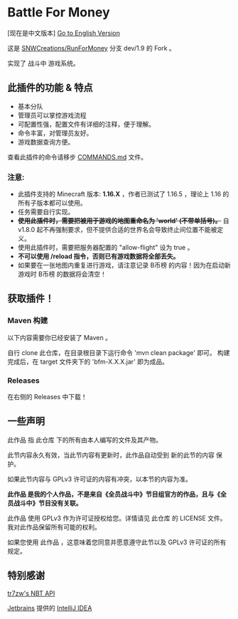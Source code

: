 # Battle For Money

[现在是中文版本] [Go to English Version](https://github.com/SNWCreations/BattleForMoney/blob/main/README.en_US.md)

这是 [SNWCreations/RunForMoney](https://github.com/SNWCreations/RunForMoney) 分支 dev/1.9 的 Fork 。

实现了 战斗中 游戏系统。

## 此插件的功能 & 特点

* 基本分队
* 管理员可以掌控游戏流程
* 可配置性强，配置文件有详细的注释，便于理解。
* 命令丰富，对管理员友好。
* 游戏数据查询方便。

查看此插件的命令请移步 [COMMANDS.md](https://github.com/SNWCreations/BattleForMoney/blob/main/COMMANDS.md) 文件。

### **注意:**
* 此插件支持的 Minecraft 版本: **1.16.X** ，作者已测试了 1.16.5 ，理论上 1.16 的所有子版本都可以使用。
* 任务需要自行实现。
* ~~**使用此插件时，需要把被用于游戏的地图重命名为 'world' (不带单括号)。**~~ 自 v1.8.0 起不再强制要求，但不提供合适的世界名会导致终止间位置不能被定义。
* 使用此插件时，需要把服务器配置的 "allow-flight" 设为 true 。
* **不可以使用 /reload 指令，否则已有游戏数据将全部丢失。**
* 如果要在一张地图内重复进行游戏，请注意记录 B币榜 的内容！因为在启动新游戏时 B币榜 的数据将会清空！

## 获取插件！

### Maven 构建

以下内容需要你已经安装了 Maven 。

自行 clone 此仓库，在目录根目录下运行命令 'mvn clean package' 即可。
构建完成后，在 target 文件夹下的 'bfm-X.X.X.jar' 即为成品。

### Releases

在右侧的 Releases 中下载！

## 一些声明

此作品 指 此仓库 下的所有由本人编写的文件及其产物。

此节内容永久有效，当此节内容有更新时，此作品自动受到 新的此节的内容 保护。

如果此节内容与 GPLv3 许可证的内容有冲突，以本节的内容为准。

**此作品 是我的个人作品，不是来自《全员战斗中》节目组官方的作品，且与《全员战斗中》节目没有关联。**

此作品 使用 GPLv3 作为许可证授权给您。详情请见 此仓库 的 LICENSE 文件。我对此作品保留所有可能的权利。

如果您使用 此作品 ，这意味着您同意并愿意遵守此节以及 GPLv3 许可证的所有规定。

## 特别感谢

[tr7zw's NBT API](https://www.spigotmc.org/resources/nbt-api.7939)

[Jetbrains](https://www.jetbrains.com) 提供的 [IntelliJ IDEA](https://www.jetbrains.com/idea)
